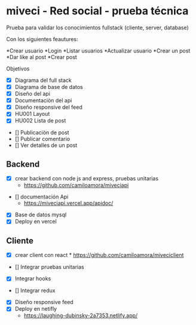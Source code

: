 # miveci - Red social - prueba técnica

Prueba para validar los conocimientos fullstack (cliente, server, database)

Con los siguientes feautures:

*Crear usuario
*Login
*Listar usuarios
*Actualizar usuario
*Crear un post
*Dar like al post
*Crear post

Objetivos

* [x] Diagrama del full stack
* [x] Diagrama de base de datos
* [x] Diseño del api
* [x] Documentaciòn del api
* [x] Diseño responsive del feed
* [x] HU001 Layout
* [x] HU002 Lista de post
* [] Publicaciòn de post
* [] Publicar comentario
* [] Ver detalles de un post


## Backend
* [x] crear backend con node js and express, pruebas unitarias 
    * https://github.com/camiloamora/miveciapi
* [] documentación Api
    * https://miveciapi.vercel.app/apidoc/
* [x] Base de datos mysql
* [x] Deploy en vercel

## Cliente
* [x] crear client con react 
      * https://github.com/camiloamora/miveciclient
* [] Integrar pruebas unitarias
* [x] Integrar hooks
* [] Integrar redux
* [x] Diseño responsive feed
* [x] Deploy en netifly
    * https://laughing-dubinsky-2a7353.netlify.app/
